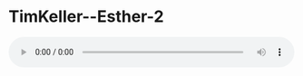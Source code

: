 # TimKeller--Esther-2

<audio style="width: 100%;" preload="false" controls controlslist="nodownload"><source src="//file.simai.life/audio/mp3/old/12193.mp3" type="audio/mpeg">Your browser does not support the audio element.</audio>


